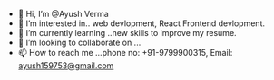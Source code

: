 - 👋 Hi, I’m @Ayush Verma
- 👀 I’m interested in.. web devlopment, React Frontend devlopment.
- 🌱 I’m currently learning ..new skills to improve my resume.
- 💞️ I’m looking to collaborate on ...
- 📫 How to reach me ...phone no: +91-9799900315, Email: ayush159753@gmail.com

<!---
Ayu947/Ayu947 is a ✨ special ✨ repository because its `README.md` (this file) appears on your GitHub profile.
You can click the Preview link to take a look at your changes.
--->
